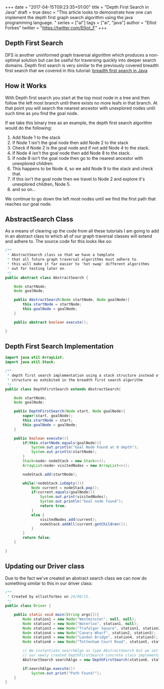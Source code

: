 +++
date = "2017-04-15T09:23:35+01:00"
title = "Depth First Search in Java"
draft = true
desc = "This article looks to demonstrate how one can implement the depth first graph search algorithm using the java programming language. "
series = ["ai"]
tags = ["ai", "java"]
author = "Elliot Forbes"
twitter = "https://twitter.com/Elliot_F"
+++

<h2>Depth First Search</h2>

<p>DFS is another uninformed graph traversal algorithm which produces a non-optimal solution but can be useful for traversing quickly into deeper search domains. Depth first search is very similar to the previously covered breadth first search that we covered in this tutorial: <a href="http://tutorialedge.net/post/general/artificial-intelligence/breadth-first-search-java/">breadth first search in Java</a></p>

<h2>How it Works</h2>

<p>With Depth first search you start at the top most node in a tree and then follow the left most branch until there exists no more leafs in that branch. At that point you will search the nearest ancestor with unexplored nodes until such time as you find the goal node.</p>

<p>If we take this binary tree as an example, the depth first search algorithm would do the following:</p>

<ol>
	<li>Add Node 1 to the stack </li>
	<li>If Node 1 isn't the goal node then add Node 2 to the stack</li>
	<li>Check if Node 2 is the goal node and if not add Node 4 to the stack.</li>
	<li>If Node 4 isn't the goal node then add Node 8 to the stack. </li>
	<li>If node 8 isn't the goal node then go to the nearest ancestor with unexplored children.</li>
	<li>This happens to be Node 4, so we add Node 9 to the stack and check that.</li>
	<li>If this isn't the goal node then we travel to Node 2 and explore it's unexplored children, Node 5.</li>
	<li>and so on...</li>
</ol>

<p>We continue to go down the left most nodes until we find the first path that reaches our goal node.</p>

<h2>AbstractSearch Class</h2>

<p>As a means of clearing up the code from all these tutorials I am going to add in an abstract class to which all of our graph traversal classes will extend and adhere to. The source code for this looks like so:</p>

~~~java
/**
 * AbstractSearch class so that we have a template
 * that all future graph traversal algorithms must adhere to.
 * this will make it far easier to "hot-swap" different algorithms
 * out for testing later on.
 */
public abstract class AbstractSearch {

    Node startNode;
    Node goalNode;

    public AbstractSearch(Node startNode, Node goalNode){
        this.startNode = startNode;
        this.goalNode = goalNode;
    }

    public abstract boolean execute();

}
~~~

## Depth First Search Implementation

~~~java
import java.util.ArrayList;
import java.util.Stack;

/**
 * depth first search implementation using a stack structure instead of a queue
 * structure as exhibited in the breadth first search algorithm
 */
public class DepthFirstSearch extends AbstractSearch{

    Node startNode;
    Node goalNode;

    public DepthFirstSearch(Node start, Node goalNode){
        super(start, goalNode);
        this.startNode = start;
        this.goalNode = goalNode;
    }

    public boolean execute(){
        if(this.startNode.equals(goalNode)){
            System.out.println("Goal Node Found at 0 depth");
            System.out.println(startNode);
        }
        Stack<node> nodeStack = new Stack<>();
        ArrayList<node> visitedNodes = new ArrayList<>();

        nodeStack.add(startNode);

        while(!nodeStack.isEmpty()){
            Node current = nodeStack.pop();
            if(current.equals(goalNode)){
                System.out.print(visitedNodes);
                System.out.println("Goal node found");
                return true;
            }
            else {
                visitedNodes.add(current);
                nodeStack.addAll(current.getChildren());
            }
        }
        return false;
    }

}
~~~

<h2>Updating our Driver class</h2>

<p>Due to the fact we've created an abstract search class we can now do something similar to this in our driver class:</p>

~~~java
/**
 * Created by elliotforbes on 24/06/15.
 */
public class Driver {

    public static void main(String args[]){
        Node station1 = new Node("Westminster", null, null);
        Node station2 = new Node("Waterloo", station1, null);
        Node station3 = new Node("Trafalgar Square", station1, station2);
        Node station4 = new Node("Canary Wharf", station2, station3);
        Node station5 = new Node("London Bridge", station4, station3);
        Node station6 = new Node("Tottenham Court Road", station5, station4);

        // We instantiate searchAlgo as type AbstractSearch but we set it to equal
        // our newly created DepthFirstSearch concrete class implementation
        AbstractSearch searchAlgo = new DepthFirstSearch(station6, station1);

        if(searchAlgo.execute())
            System.out.print("Path Found!");
    }
}
~~~
